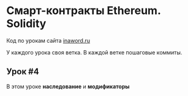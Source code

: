 # Смарт-контракты Ethereum. Solidity

Код по урокам сайта [inaword.ru](http://inaword.ru/smart-kontrakty/)

У каждого урока своя ветка. В каждой ветке пошаговые коммиты.

## Урок #4

В этом уроке **наследование** и **модификаторы**





